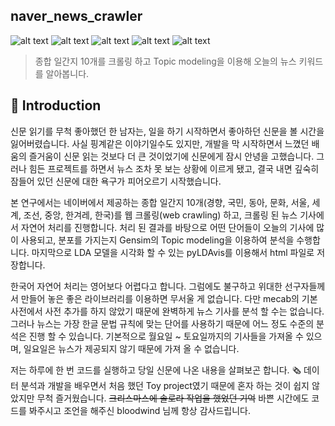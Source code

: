 naver_news_crawler
---------------------
![alt text](https://img.shields.io/badge/Python-3.7-red.svg)
![alt text](https://img.shields.io/badge/LDA-Topic%20Modeling-brightgreen.svg)
![alt text](https://img.shields.io/badge/Crawler-News-yellowgreen.svg)
![alt text](https://img.shields.io/badge/results-report-blue.svg)
![alt text](https://img.shields.io/badge/data-web-orange.svg)


> 종합 일간지 10개를 크롤링 하고 Topic modeling을 이용해 오늘의 뉴스 키워드를 알아봅니다.

:newspaper: Introduction
----------------------------

신문 읽기를 무척 좋아했던 한 남자는, 일을 하기 시작하면서 좋아하던 신문을 볼 시간을 잃어버렸습니다.
사실 핑계같은 이야기일수도 있지만, 개발을 막 시작하면서 느꼈던 배움의 즐거움이 신문 읽는 것보다 더 큰 것이었기에 신문에게 잠시 안녕을 고했습니다.
그러나 힘든 프로젝트를 하면서 뉴스 조차 못 보는 상황에 이르게 됐고, 결국 내면 깊숙히 잠들어 있던 신문에 대한 욕구가 피어오르기 시작했습니다.

본 연구에서는 네이버에서 제공하는 종합 일간지 10개(경향, 국민, 동아, 문화, 서울, 세계, 조선, 중앙, 한겨레, 한국)를 웹 크롤링(web crawling) 하고,
크롤링 된 뉴스 기사에서 자연어 처리를 진행합니다. 처리 된 결과를 바탕으로 어떤 단어들이 오늘의 기사에 많이 사용되고, 분포를 가지는지 Gensim의 Topic modeling을
이용하여 분석을 수행합니다. 마지막으로 LDA 모델을 시각화 할 수 있는 pyLDAvis를 이용해서 html 파일로 저장합니다.

한국어 자연어 처리는 영어보다 어렵다고 합니다. 그럼에도 불구하고 위대한 선구자들께서 만들어 놓은 좋은 라이브러리를 이용하면 무서울 게 없습니다.
다만 mecab의 기본 사전에서 사전 추가를 하지 않았기 때문에 완벽하게 뉴스 기사를 분석 할 수는 없습니다. 
그러나 뉴스는 가장 한글 문법 규칙에 맞는 단어를 사용하기 때문에 어느 정도 수준의 분석은 진행 할 수 있습니다.
기본적으로 월요일 ~ 토요일까지의 기사들을 가져올 수 있으며, 일요일은 뉴스가 제공되지 않기 때문에 가져 올 수 없습니다.

저는 하루에 한 번 코드를 실행하고 당일 신문에 나온 내용을 살펴보곤 합니다. :newspaper_roll:
데이터 분석과 개발을 배우면서 처음 했던 Toy project였기 때문에 혼자 하는 것이 쉽지 않았지만 무척 즐거웠습니다.
~~크리스마스에 솔로라 작업을 했었던 기억~~ 바쁜 시간에도 코드를 봐주시고 조언을 해주신 bloodwind 님께 항상 감사드립니다.


